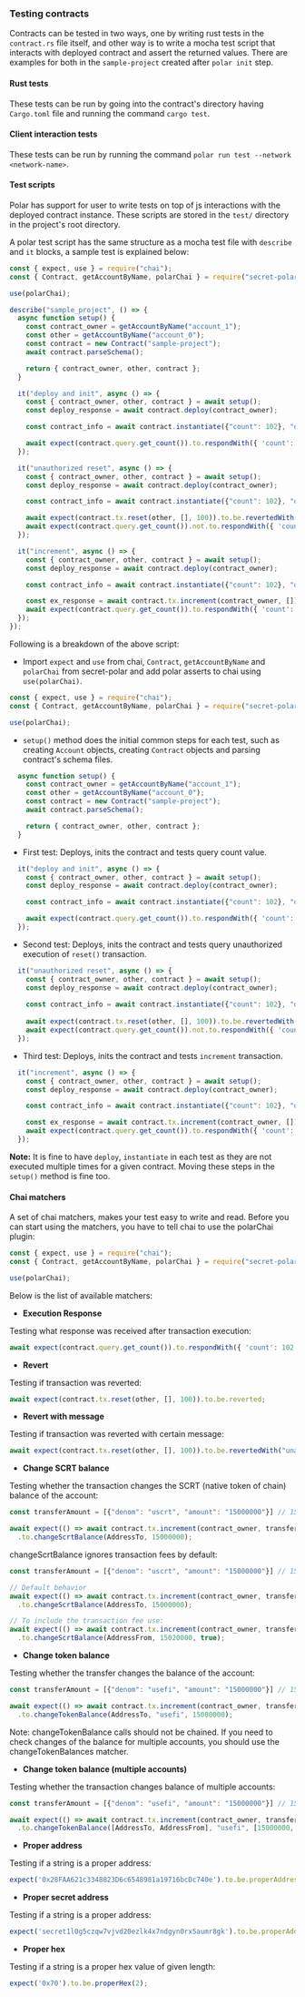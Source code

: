### Testing contracts

Contracts can be tested in two ways, one by writing rust tests in the `contract.rs` file itself, and other way is to write a mocha test script that interacts with deployed contract and assert the returned values. There are examples for both in the `sample-project` created after `polar init` step.

#### Rust tests

These tests can be run by going into the contract's directory having `Cargo.toml` file and running the command `cargo test`.

#### Client interaction tests

These tests can be run by running the command `polar run test --network <network-name>`.

#### Test scripts

Polar has support for user to write tests on top of js interactions with the deployed contract instance. These scripts are stored in the `test/` directory in the project's root directory.

A polar test script has the same structure as a mocha test file with `describe` and `it` blocks, a sample test is explained below:

```js
const { expect, use } = require("chai");
const { Contract, getAccountByName, polarChai } = require("secret-polar");

use(polarChai);

describe("sample_project", () => {
  async function setup() {
    const contract_owner = getAccountByName("account_1");
    const other = getAccountByName("account_0");
    const contract = new Contract("sample-project");
    await contract.parseSchema();

    return { contract_owner, other, contract };
  }

  it("deploy and init", async () => {
    const { contract_owner, other, contract } = await setup();
    const deploy_response = await contract.deploy(contract_owner);

    const contract_info = await contract.instantiate({"count": 102}, "deploy test", contract_owner);

    await expect(contract.query.get_count()).to.respondWith({ 'count': 102 });
  });

  it("unauthorized reset", async () => {
    const { contract_owner, other, contract } = await setup();
    const deploy_response = await contract.deploy(contract_owner);

    const contract_info = await contract.instantiate({"count": 102}, "deploy test", contract_owner);

    await expect(contract.tx.reset(other, [], 100)).to.be.revertedWith("unauthorized");
    await expect(contract.query.get_count()).not.to.respondWith({ 'count': 1000 });
  });

  it("increment", async () => {
    const { contract_owner, other, contract } = await setup();
    const deploy_response = await contract.deploy(contract_owner);

    const contract_info = await contract.instantiate({"count": 102}, "deploy test", contract_owner);

    const ex_response = await contract.tx.increment(contract_owner, []);
    await expect(contract.query.get_count()).to.respondWith({ 'count': 103 });
  });
});
```

Following is a breakdown of the above script:

+ Import `expect` and `use` from chai, `Contract`, `getAccountByName` and `polarChai` from secret-polar and add polar asserts to chai using `use(polarChai)`.

```js
const { expect, use } = require("chai");
const { Contract, getAccountByName, polarChai } = require("secret-polar");

use(polarChai);
```

+ `setup()` method does the initial common steps for each test, such as creating `Account` objects, creating `Contract` objects and parsing contract's schema files.

```js
  async function setup() {
    const contract_owner = getAccountByName("account_1");
    const other = getAccountByName("account_0");
    const contract = new Contract("sample-project");
    await contract.parseSchema();

    return { contract_owner, other, contract };
  }
```

+ First test: Deploys, inits the contract and tests query count value.

```js
  it("deploy and init", async () => {
    const { contract_owner, other, contract } = await setup();
    const deploy_response = await contract.deploy(contract_owner);

    const contract_info = await contract.instantiate({"count": 102}, "deploy test", contract_owner);

    await expect(contract.query.get_count()).to.respondWith({ 'count': 102 });
  });
```

+ Second test: Deploys, inits the contract and tests query unauthorized execution of `reset()` transaction.

```js
  it("unauthorized reset", async () => {
    const { contract_owner, other, contract } = await setup();
    const deploy_response = await contract.deploy(contract_owner);
    
    const contract_info = await contract.instantiate({"count": 102}, "deploy test", contract_owner);
    
    await expect(contract.tx.reset(other, [], 100)).to.be.revertedWith("unauthorized");
    await expect(contract.query.get_count()).not.to.respondWith({ 'count': 1000 });
  });
```

+ Third test: Deploys, inits the contract and tests `increment` transaction.

```js
  it("increment", async () => {
    const { contract_owner, other, contract } = await setup();
    const deploy_response = await contract.deploy(contract_owner);

    const contract_info = await contract.instantiate({"count": 102}, "deploy test", contract_owner);

    const ex_response = await contract.tx.increment(contract_owner, []);
    await expect(contract.query.get_count()).to.respondWith({ 'count': 103 });
  });
```

**Note:** It is fine to have `deploy`, `instantiate` in each test as they are not executed multiple times for a given contract. Moving these steps in the `setup()` method is fine too.

#### Chai matchers

A set of chai matchers, makes your test easy to write and read. Before you can start using the matchers, you have to tell chai to use the polarChai plugin:

```js
const { expect, use } = require("chai");
const { Contract, getAccountByName, polarChai } = require("secret-polar");

use(polarChai);
```

Below is the list of available matchers:

+ **Execution Response**

Testing what response was received after transaction execution:

```js
await expect(contract.query.get_count()).to.respondWith({ 'count': 102 });
```

+ **Revert**

Testing if transaction was reverted:

```js
await expect(contract.tx.reset(other, [], 100)).to.be.reverted;
```

+ **Revert with message**

Testing if transaction was reverted with certain message:

```js
await expect(contract.tx.reset(other, [], 100)).to.be.revertedWith("unauthorized");
```

+ **Change SCRT balance**

Testing whether the transaction changes the SCRT (native token of chain) balance of the account:

```js
const transferAmount = [{"denom": "uscrt", "amount": "15000000"}] // 15 SCRT

await expect(() => await contract.tx.increment(contract_owner, transferAmount))
  .to.changeScrtBalance(AddressTo, 15000000);
```

changeScrtBalance ignores transaction fees by default:

```js
const transferAmount = [{"denom": "uscrt", "amount": "15000000"}] // 15 SCRT

// Default behavior
await expect(() => await contract.tx.increment(contract_owner, transferAmount))
  .to.changeScrtBalance(AddressTo, 15000000);

// To include the transaction fee use:
await expect(() => await contract.tx.increment(contract_owner, transferAmount))
  .to.changeScrtBalance(AddressFrom, 15020000, true);
```

+ **Change token balance**

Testing whether the transfer changes the balance of the account:

```js
const transferAmount = [{"denom": "usefi", "amount": "15000000"}] // 15 SEFI

await expect(() => await contract.tx.increment(contract_owner, transferAmount))
  .to.changeTokenBalance(AddressTo, "usefi", 15000000);
```

Note: changeTokenBalance calls should not be chained. If you need to check changes of the balance for multiple accounts, you should use the changeTokenBalances matcher.

+ **Change token balance (multiple accounts)**

Testing whether the transaction changes balance of multiple accounts:

```js
const transferAmount = [{"denom": "usefi", "amount": "15000000"}] // 15 SEFI

await expect(() => await contract.tx.increment(contract_owner, transferAmount))
  .to.changeTokenBalance([AddressTo, AddressFrom], "usefi", [15000000, -15000000]);
```

+ **Proper address**

Testing if a string is a proper address:

```js
expect('0x28FAA621c3348823D6c6548981a19716bcDc740e').to.be.properAddress;
```

+ **Proper secret address**

Testing if a string is a proper address:

```js
expect('secret1l0g5czqw7vjvd20ezlk4x7ndgyn0rx5aumr8gk').to.be.properAddress;
```

+ **Proper hex**

Testing if a string is a proper hex value of given length:

```js
expect('0x70').to.be.properHex(2);
```
